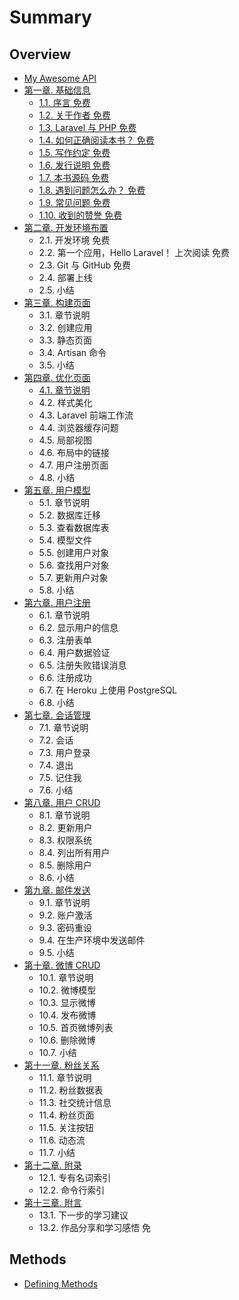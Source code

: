 # Summary

## Overview

* [My Awesome API](README.md)
* [第一章. 基础信息](di-yi-7ae0-ji-chu-xin-xi.md)
  * [1.1. 序言 免费](di-yi-7ae0-ji-chu-xin-xi/3.md)
  * [1.2. 关于作者 免费](di-yi-7ae0-ji-chu-xin-xi/12-guan-yu-zuo-zhe-mian-fei.md)
  * [1.3. Laravel 与 PHP 免费](di-yi-7ae0-ji-chu-xin-xi/13-laravel-yu-php-mian-fei.md)
  * [1.4. 如何正确阅读本书？ 免费](di-yi-7ae0-ji-chu-xin-xi/14-ru-he-zheng-que-yue-du-ben-shu-ff1f-mian-fei.md)
  * [1.5. 写作约定 免费](di-yi-7ae0-ji-chu-xin-xi/15-xie-zuo-yue-ding-mian-fei.md)
  * [1.6. 发行说明 免费](di-yi-7ae0-ji-chu-xin-xi/16-fa-xing-shuo-ming-mian-fei.md)
  * [1.7. 本书源码 免费](di-yi-7ae0-ji-chu-xin-xi/17-ben-shu-yuan-ma-mian-fei.md)
  * [1.8. 遇到问题怎么办？ 免费](di-yi-7ae0-ji-chu-xin-xi/18-yu-dao-wen-ti-zen-yao-ban-ff1f-mian-fei.md)
  * [1.9. 常见问题 免费](di-yi-7ae0-ji-chu-xin-xi/19-chang-jian-wen-ti-mian-fei.md)
  * [1.10. 收到的赞誉 免费](di-yi-7ae0-ji-chu-xin-xi/110-shou-dao-de-zan-yu-mian-fei.md)
* [第二章. 开发环境布置](di-er-7ae0-kai-fa-huan-jing-bu-zhi.md)
  * 2.1. 开发环境 免费
  * 2.2. 第一个应用，Hello Laravel！ 上次阅读  免费
  * 2.3. Git 与 GitHub 免费
  * 2.4. 部署上线
  * 2.5. 小结
* [第三章. 构建页面](di-san-7ae0-gou-jian-ye-mian.md)
  * 3.1. 章节说明
  * 3.2. 创建应用
  * 3.3. 静态页面
  * 3.4. Artisan 命令
  * 3.5. 小结
* [第四章. 优化页面](di-si-7ae0-you-hua-ye-mian.md)
  * [4.1. 章节说明](di-si-7ae0-you-hua-ye-mian/41-zhang-jie-shuo-ming.md)
  * 4.2. 样式美化
  * 4.3. Laravel 前端工作流
  * 4.4. 浏览器缓存问题
  * 4.5. 局部视图
  * 4.6. 布局中的链接
  * 4.7. 用户注册页面
  * 4.8. 小结
* [第五章. 用户模型](di-wu-7ae0-yong-hu-mo-xing.md)
  * 5.1. 章节说明
  * 5.2. 数据库迁移
  * 5.3. 查看数据库表
  * 5.4. 模型文件
  * 5.5. 创建用户对象
  * 5.6. 查找用户对象
  * 5.7. 更新用户对象
  * 5.8. 小结
* [第六章. 用户注册](di-liu-7ae0-yong-hu-zhu-ce.md)
  * 6.1. 章节说明
  * 6.2. 显示用户的信息
  * 6.3. 注册表单
  * 6.4. 用户数据验证
  * 6.5. 注册失败错误消息
  * 6.6. 注册成功
  * 6.7. 在 Heroku 上使用 PostgreSQL
  * 6.8. 小结
* [第七章. 会话管理](di-qi-7ae0-hui-hua-guan-li.md)
  * 7.1. 章节说明
  * 7.2. 会话
  * 7.3. 用户登录
  * 7.4. 退出
  * 7.5. 记住我
  * 7.6. 小结
* [第八章. 用户 CRUD](di-ba-7ae0-yong-hu-crud.md)
  * 8.1. 章节说明
  * 8.2. 更新用户
  * 8.3. 权限系统
  * 8.4. 列出所有用户
  * 8.5. 删除用户
  * 8.6. 小结
* [第九章. 邮件发送](di-jiu-7ae0-you-jian-fa-song.md)
  * 9.1. 章节说明
  * 9.2. 账户激活
  * 9.3. 密码重设
  * 9.4. 在生产环境中发送邮件
  * 9.5. 小结
* [第十章. 微博 CRUD](di-shi-7ae0-wei-bo-crud.md)
  * 10.1. 章节说明
  * 10.2. 微博模型
  * 10.3. 显示微博
  * 10.4. 发布微博
  * 10.5. 首页微博列表
  * 10.6. 删除微博
  * 10.7. 小结
* [第十一章. 粉丝关系](di-shi-yi-7ae0-fen-si-guan-xi.md)
  * 11.1. 章节说明
  * 11.2. 粉丝数据表
  * 11.3. 社交统计信息
  * 11.4. 粉丝页面
  * 11.5. 关注按钮
  * 11.6. 动态流
  * 11.7. 小结
* [第十二章. 附录](di-shi-er-7ae0-fu-lu.md)
  * 12.1. 专有名词索引
  * 12.2. 命令行索引
* [第十三章. 附言](di-shi-san-7ae0-fu-yan.md)
  * 13.1. 下一步的学习建议
  * 13.2. 作品分享和学习感悟 免

## Methods

* [Defining Methods](methods.md)


